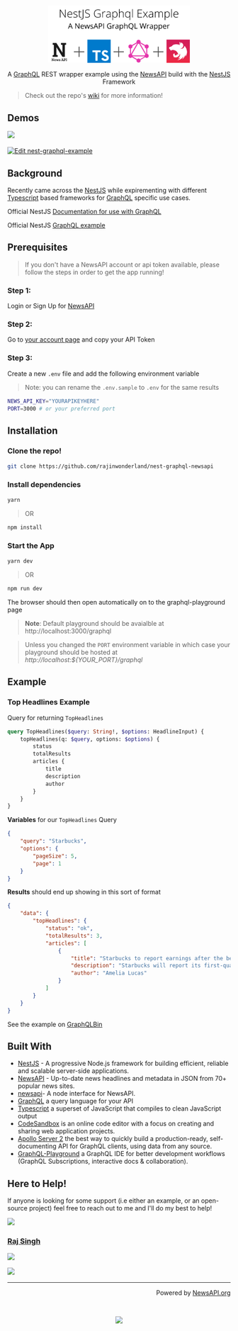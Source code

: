 <p align="center">
  <a href="http://bit.ly/2Mw9Szs" target="blank"><img src="public/nestjs-graphql-example.png"
      width="320" alt="Nest Logo" /></a>
</p>
<p align="center">A <a href="https://graphql.org/" target="_blank">GraphQL</a> REST wrapper example using the <a href="https://newsapi.org"
    target="_blank">NewsAPI</a> build with the <a href="https://nestjs.com/" target="_blank">NestJS</a> Framework</p>

> Check out the repo's [wiki](https://github.com/rajinwonderland/nest-graphql-newsapi/wiki/Home) for more information!

## Demos

 <a href="https://nestjs-graphql-example.now.sh/graphql" target="_blank">
  <img src="https://rawcdn.githack.com/rajinwonderland/badgesauce/96c60b6b68d1c5b0c4486e65a563f588be8d8abe/PlaygroundBadge.svg" width="175px">
</a>
<br/><br/>
 <a href="https://codesandbox.io/s/42nz8kzl14?autoresize=1&expanddevtools=1&hidenavigation=1&view=editor" target="_blank">
    <img alt="Edit nest-graphql-example" src="https://codesandbox.io/static/img/play-codesandbox.svg" width="175px">
  </a>

## Background

Recently came across the [NestJS](https://nestjs.org) while expirementing with different [Typescript](https://www.typescriptlang.org/) based frameworks for [GraphQL](https://graphql.org) specific use cases.

Official NestJS [Documentation for use with GraphQL](https://docs.nestjs.com/graphql/quick-start)

Official NestJS [GraphQL example](https://github.com/nestjs/nest/tree/master/sample/12-graphql-apollo)

## Prerequisites

> If you don't have a NewsAPI account or api token available, please follow the steps in order to get the app running!

### Step 1:

Login or Sign Up for [NewsAPI](https://newsapi.org)

### Step 2:

Go to [your account page](https://newsapi.org/account) and copy your API Token

### Step 3:

Create a new `.env` file and add the following environment variable

> Note: you can rename the `.env.sample` to `.env` for the same results

```sh
NEWS_API_KEY="YOURAPIKEYHERE"
PORT=3000 # or your preferred port
```

## Installation

### Clone the repo!

```bash
git clone https://github.com/rajinwonderland/nest-graphql-newsapi
```

### Install dependencies

```bash
yarn
```

> OR

```bash
npm install
```

### Start the App

```bash
yarn dev
```

> OR

```bash
npm run dev
```

The browser should then open automatically on to the graphql-playground page

> **Note**: Default playground should be avaialble at http://localhost:3000/graphql

> Unless you changed the `PORT` environment variable in which case your playground should be hosted at
> _http://localhost:${YOUR_PORT}/graphql_

## Example

### Top Headlines Example

Query for returning `TopHeadlines`

```graphql
query TopHeadlines($query: String!, $options: HeadlineInput) {
	topHeadlines(q: $query, options: $options) {
		status
		totalResults
		articles {
			title
			description
			author
		}
	}
}
```

**Variables** for our `TopHeadlines` Query

```json
{
	"query": "Starbucks",
	"options": {
		"pageSize": 5,
		"page": 1
	}
}
```

**Results** should end up showing in this sort of format

```json
{
	"data": {
		"topHeadlines": {
			"status": "ok",
			"totalResults": 3,
			"articles": [
				{
					"title": "Starbucks to report earnings after the bell",
					"description": "Starbucks will report its first-quarter earnings and revenue after the bell Thursday.",
					"author": "Amelia Lucas"
				}
			]
		}
	}
}
```

See the example on [GraphQLBin](https://www.graphqlbin.com/v2/oZQ1tP)

## Built With

- [NestJS](https://docs.nestjs.com) - A progressive Node.js framework for building efficient, reliable and scalable server-side applications.
- [NewsAPI](https://newsapi.org) - Up-to-date news headlines and metadata in JSON from 70+ popular news sites.
- [newsapi](https://www.npmjs.com/package/newsapi)- A node interface for NewsAPI.
- [GraphQL](https://graphql.org/) a query language for your API
- [Typescript](https://github.com/Microsoft/TypeScript) a superset of JavaScript that compiles to clean JavaScript output
- [CodeSandbox](https://codesandbox.io) is an online code editor with a focus on creating and sharing web application projects.
- [Apollo Server 2](https://www.apollographql.com/docs/apollo-server/) the best way to quickly build a production-ready, self-documenting API for GraphQL clients, using data from any source.
- [GraphQL-Playground](https://github.com/prisma/graphql-playground) a GraphQL IDE for better development workflows (GraphQL Subscriptions, interactive docs & collaboration).

## Here to Help!

If anyone is looking for some support (i.e either an example, or an open-source project) feel free to reach out to me and I'll do my best to help!

<img src="https://avatars3.githubusercontent.com/u/15880596?s=460&v=4" width="175px"/>

### [Raj Singh](https://github.com/rajinwonderland)

[![](https://rawcdn.githack.com/rajinwonderland/badgesauce/475260743e433e8d11426b38a2e65ac7d1611a4a/github.svg)](https://github.com/rajinwonderland)

[![](https://rawcdn.githack.com/rajinwonderland/badgesauce/475260743e433e8d11426b38a2e65ac7d1611a4a/twitter.svg)](https://twitter.com/rajinwonderland)

---

<p align="right">Powered by <a href="https://newsapi.org" target="_blank">NewsAPI.org</a>
</p>
<br/>
<p align="center"><a href="https://www.novvum.io" target="_blank"><img src="https://rawcdn.githack.com/rajinwonderland/badgesauce/475260743e433e8d11426b38a2e65ac7d1611a4a/mwlNovvum.svg" width="175px"/></a></p>
